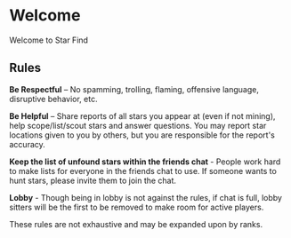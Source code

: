 # Welcome

Welcome to Star Find

## Rules

**Be Respectful** – No spamming, trolling, flaming, offensive language, disruptive behavior, etc.

**Be Helpful** – Share reports of all stars you appear at (even if not mining), help scope/list/scout stars and answer questions. You may report star locations given to you by others, but you are responsible for the report's accuracy.

**Keep the list of unfound stars within the friends chat** - People work hard to make lists for everyone in the friends chat to use. If someone wants to hunt stars, please invite them to join the chat.

**Lobby** - Though being in lobby is not against the rules, if chat is full, lobby sitters will be the first to be removed to make room for active players.

These rules are not exhaustive and may be expanded upon by ranks.
